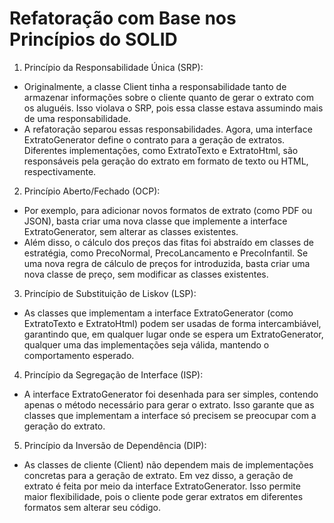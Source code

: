 # Refatoração com Base nos Princípios do SOLID

1. Princípio da Responsabilidade Única (SRP):

* Originalmente, a classe Client tinha a responsabilidade tanto de armazenar informações sobre o cliente quanto de gerar o extrato com os aluguéis. Isso violava o SRP, pois essa classe estava assumindo mais de uma responsabilidade.
* A refatoração separou essas responsabilidades. Agora, uma interface ExtratoGenerator define o contrato para a geração de extratos. Diferentes implementações, como ExtratoTexto e ExtratoHtml, são responsáveis pela geração do extrato em formato de texto ou HTML, respectivamente.

2. Princípio Aberto/Fechado (OCP):

* Por exemplo, para adicionar novos formatos de extrato (como PDF ou JSON), basta criar uma nova classe que implemente a interface ExtratoGenerator, sem alterar as classes existentes.
* Além disso, o cálculo dos preços das fitas foi abstraído em classes de estratégia, como PrecoNormal, PrecoLancamento e PrecoInfantil. Se uma nova regra de cálculo de preços for introduzida, basta criar uma nova classe de preço, sem modificar as classes existentes.

3. Princípio de Substituição de Liskov (LSP):

* As classes que implementam a interface ExtratoGenerator (como ExtratoTexto e ExtratoHtml) podem ser usadas de forma intercambiável, garantindo que, em qualquer lugar onde se espera um ExtratoGenerator, qualquer uma das implementações seja válida, mantendo o comportamento esperado.

4. Princípio da Segregação de Interface (ISP):

* A interface ExtratoGenerator foi desenhada para ser simples, contendo apenas o método necessário para gerar o extrato. Isso garante que as classes que implementam a interface só precisem se preocupar com a geração do extrato.

5. Princípio da Inversão de Dependência (DIP):

* As classes de cliente (Client) não dependem mais de implementações concretas para a geração de extrato. Em vez disso, a geração de extrato é feita por meio da interface ExtratoGenerator. Isso permite maior flexibilidade, pois o cliente pode gerar extratos em diferentes formatos sem alterar seu código.
